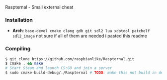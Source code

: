 Raspternal - Small external cheat

### Installation

* **Arch**: `base-devel cmake clang gdb git sdl2 lua xdotool patchelf sdl2_image` 
not sure if all of them are needed i pasted this readme

### Compiling

```bash
$ git clone https://github.com/raspbianlike/Raspternal.git
$ cmake . && make
# Start Steam and launch CS:GO and join a server
$ sudo cmake-build-debug/./Raspternal # TODO: make this not build in debug all the time
```


